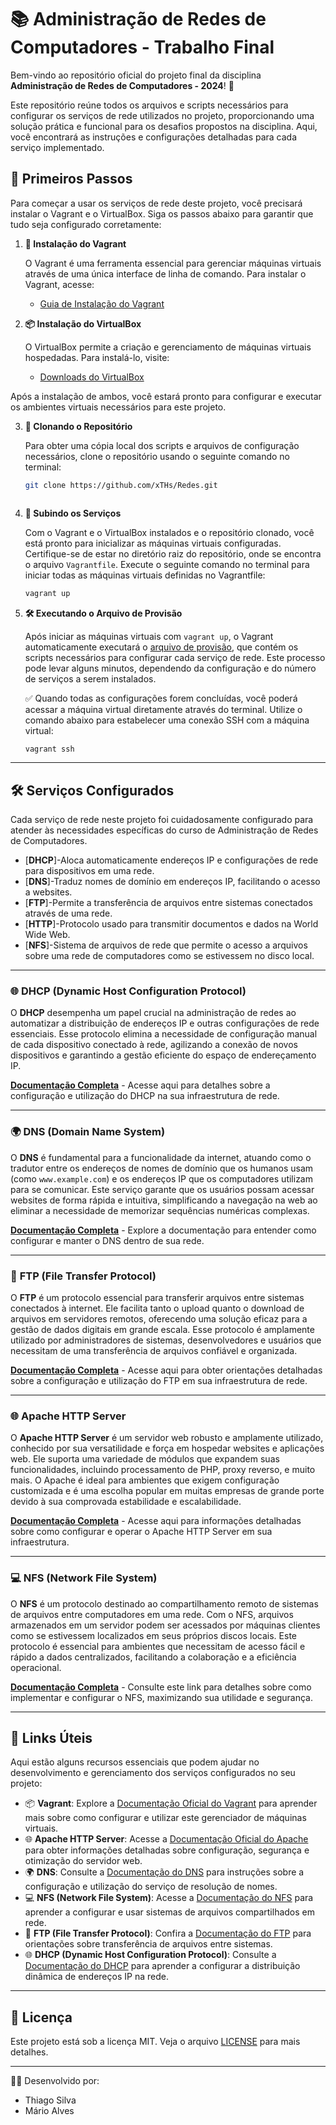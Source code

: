 # 📚 Administração de Redes de Computadores - Trabalho Final

Bem-vindo ao repositório oficial do projeto final da disciplina **Administração de Redes de Computadores - 2024**! 📁

Este repositório reúne todos os arquivos e scripts necessários para configurar os serviços de rede utilizados no projeto, proporcionando uma solução prática e funcional para os desafios propostos na disciplina. Aqui, você encontrará as instruções e configurações detalhadas para cada serviço implementado.


## 🚀 Primeiros Passos

Para começar a usar os serviços de rede deste projeto, você precisará instalar o Vagrant e o VirtualBox. Siga os passos abaixo para garantir que tudo seja configurado corretamente:

1. **💾 Instalação do Vagrant**

   O Vagrant é uma ferramenta essencial para gerenciar máquinas virtuais através de uma única interface de linha de comando. Para instalar o Vagrant, acesse:
   
   - [Guia de Instalação do Vagrant](https://www.vagrantup.com/docs/installation)

2. **📦 Instalação do VirtualBox**

   O VirtualBox permite a criação e gerenciamento de máquinas virtuais hospedadas. Para instalá-lo, visite:
   
   - [Downloads do VirtualBox](https://www.virtualbox.org/wiki/Downloads)

Após a instalação de ambos, você estará pronto para configurar e executar os ambientes virtuais necessários para este projeto.


3. **🔗 Clonando o Repositório**

   Para obter uma cópia local dos scripts e arquivos de configuração necessários, clone o repositório usando o seguinte comando no terminal:
   ```bash
   git clone https://github.com/xTHs/Redes.git



4. **🚀 Subindo os Serviços**

   Com o Vagrant e o VirtualBox instalados e o repositório clonado, você está pronto para inicializar as máquinas virtuais configuradas. Certifique-se de estar no diretório raiz do repositório, onde se encontra o arquivo `Vagrantfile`. Execute o seguinte comando no terminal para iniciar todas as máquinas virtuais definidas no Vagrantfile:
   ```bash
   vagrant up


5. **🛠️ Executando o Arquivo de Provisão**

   Após iniciar as máquinas virtuais com `vagrant up`, o Vagrant automaticamente executará o [arquivo de provisão](./provision.sh), que contém os scripts necessários para configurar cada serviço de rede. Este processo pode levar alguns minutos, dependendo da configuração e do número de serviços a serem instalados.

   ✅ Quando todas as configurações forem concluídas, você poderá acessar a máquina virtual diretamente através do terminal. Utilize o comando abaixo para estabelecer uma conexão SSH com a máquina virtual:
   ```bash
   vagrant ssh

---

## 🛠️ Serviços Configurados

Cada serviço de rede neste projeto foi cuidadosamente configurado para atender às necessidades específicas do curso de Administração de Redes de Computadores.

- [**DHCP**]-Aloca automaticamente endereços IP e configurações de rede para dispositivos em uma rede.
- [**DNS**]-Traduz nomes de domínio em endereços IP, facilitando o acesso a websites.
- [**FTP**]-Permite a transferência de arquivos entre sistemas conectados através de uma rede.
- [**HTTP**]-Protocolo usado para transmitir documentos e dados na World Wide Web.
- [**NFS**]-Sistema de arquivos de rede que permite o acesso a arquivos sobre uma rede de computadores como se estivessem no disco local.


---

### 🌐 **DHCP** (Dynamic Host Configuration Protocol)

O **DHCP** desempenha um papel crucial na administração de redes ao automatizar a distribuição de endereços IP e outras configurações de rede essenciais. Esse protocolo elimina a necessidade de configuração manual de cada dispositivo conectado à rede, agilizando a conexão de novos dispositivos e garantindo a gestão eficiente do espaço de endereçamento IP.

[**Documentação Completa**](https://docs.microsoft.com/en-us/windows-server/networking/technologies/dhcp/dhcp-top) - Acesse aqui para detalhes sobre a configuração e utilização do DHCP na sua infraestrutura de rede.


---

### 🌍 **DNS** (Domain Name System)

O **DNS** é fundamental para a funcionalidade da internet, atuando como o tradutor entre os endereços de nomes de domínio que os humanos usam (como `www.example.com`) e os endereços IP que os computadores utilizam para se comunicar. Este serviço garante que os usuários possam acessar websites de forma rápida e intuitiva, simplificando a navegação na web ao eliminar a necessidade de memorizar sequências numéricas complexas.

[**Documentação Completa**](https://www.icann.org/resources/pages/dns-2012-02-25-en) - Explore a documentação para entender como configurar e manter o DNS dentro de sua rede.


---

### 📁 **FTP** (File Transfer Protocol)

O **FTP** é um protocolo essencial para transferir arquivos entre sistemas conectados à internet. Ele facilita tanto o upload quanto o download de arquivos em servidores remotos, oferecendo uma solução eficaz para a gestão de dados digitais em grande escala. Esse protocolo é amplamente utilizado por administradores de sistemas, desenvolvedores e usuários que necessitam de uma transferência de arquivos confiável e organizada.

[**Documentação Completa**](https://developer.mozilla.org/en-US/docs/Web/HTTP/Overview) - Acesse aqui para obter orientações detalhadas sobre a configuração e utilização do FTP em sua infraestrutura de rede.


---

### 🌐 **Apache HTTP Server**

O **Apache HTTP Server** é um servidor web robusto e amplamente utilizado, conhecido por sua versatilidade e força em hospedar websites e aplicações web. Ele suporta uma variedade de módulos que expandem suas funcionalidades, incluindo processamento de PHP, proxy reverso, e muito mais. O Apache é ideal para ambientes que exigem configuração customizada e é uma escolha popular em muitas empresas de grande porte devido à sua comprovada estabilidade e escalabilidade.

[**Documentação Completa**](https://httpd.apache.org/docs/) - Acesse aqui para informações detalhadas sobre como configurar e operar o Apache HTTP Server em sua infraestrutura.

---

### 💻 **NFS** (Network File System)

O **NFS** é um protocolo destinado ao compartilhamento remoto de sistemas de arquivos entre computadores em uma rede. Com o NFS, arquivos armazenados em um servidor podem ser acessados por máquinas clientes como se estivessem localizados em seus próprios discos locais. Este protocolo é essencial para ambientes que necessitam de acesso fácil e rápido a dados centralizados, facilitando a colaboração e a eficiência operacional.

[**Documentação Completa**](https://access.redhat.com/documentation/enus/red_hat_enterprise_linux/7/html/storage_administration_guide/ch-nfs) - Consulte este link para detalhes sobre como implementar e configurar o NFS, maximizando sua utilidade e segurança.


---

## 🔗 Links Úteis

Aqui estão alguns recursos essenciais que podem ajudar no desenvolvimento e gerenciamento dos serviços configurados no seu projeto:

- 📦 **Vagrant**: Explore a [Documentação Oficial do Vagrant](https://www.vagrantup.com/docs) para aprender mais sobre como configurar e utilizar este gerenciador de máquinas virtuais.
- 🌐 **Apache HTTP Server**: Acesse a [Documentação Oficial do Apache](https://httpd.apache.org/docs/) para obter informações detalhadas sobre configuração, segurança e otimização do servidor web.
- 🌍 **DNS**: Consulte a [Documentação do DNS](./config/DNS/README.md) para instruções sobre a configuração e utilização do serviço de resolução de nomes.
- 💻 **NFS (Network File System)**: Acesse a [Documentação do NFS](./config/NFS/README.md) para aprender a configurar e usar sistemas de arquivos compartilhados em rede.
- 📁 **FTP (File Transfer Protocol)**: Confira a [Documentação do FTP](./config/FTP/README.md) para orientações sobre transferência de arquivos entre sistemas.
- 🌐 **DHCP (Dynamic Host Configuration Protocol)**: Consulte a [Documentação do DHCP](./config/DHCP/README.md) para aprender a configurar a distribuição dinâmica de endereços IP na rede.

---

## 📝 Licença

Este projeto está sob a licença MIT. Veja o arquivo [LICENSE](./LICENSE) para mais detalhes.

---

👨‍💻 Desenvolvido por:

- Thiago Silva
- Mário Alves


